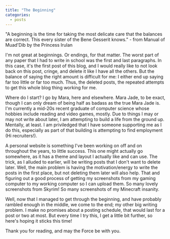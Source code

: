 ```yaml
---
title: "The Beginning"
categories: 
  - posts
---
```


"A beginning is the time for taking the most delicate care that the balances are
correct. This every sister of the Bene Gesserit knows." - from Manual of
Muad'Dib by the Princess Irulan

I'm not great at beginnings. Or endings, for that matter. The worst part of any
paper that I had to write in school was the first and last paragraphs. In this
case, it's the first post of this blog, and I would really like to not look back
on this post, cringe, and delete it like I have all the others. But the balance
of saying the right amount is difficult for me: I either end up saying far too
little or far too much. Thus, the deleted posts, the repeated attempts to get
this whole blog thing working for me.

Where do I start? I go by Mara, here and elsewhere. Mara Jade, to be exact,
though I can only dream of being half as badass as the true Mara Jade is. I'm
currently a mid-20s recent graduate of computer science whose hobbies include
reading and video games, mostly. Due to things I may or may not write about
later, I am attempting to build a life from the ground up. Mentally, at least. I
am priviledged that I have someone supporting me as I do this, especially as
part of that building is attempting to find employment (Hi recruiters!).

A personal website is something I've been working on off and on throughout the
years, to little success. This one might actually go somewhere, as it has a
theme and layout I actually like and can use. The trick, as I alluded to
earlier, will be writing posts that I don't want to delete later. Well, the main
problem is having the motivation/energy to write the posts in the first place,
but not deleting them later will also help. That and figuring out a good process
of getting my screenshots from my gaming computer to my working computer so I
can upload them. So many lovely screenshots from Skyrim! So many screenshots of
my Minecraft insanity.

Well, now that I managed to get through the beginning, and have probably rambled
enough in the middle, we come to the end; my other big writing problem. I make
no promises about a posting schedule, that would last for a post or two at most.
But every time I try this, I get a little bit further, so here's hoping it
sticks this time!

Thank you for reading, and may the Force be with you.
